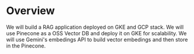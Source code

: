 # Overview 

We will build a RAG application deployed on GKE and GCP stack. 
We will use Pinecone as a OSS Vector DB and deploy it on GKE for scalability. 
We will use Gemini's embedings API to build vector embedings and then store in the Pinecone. 
